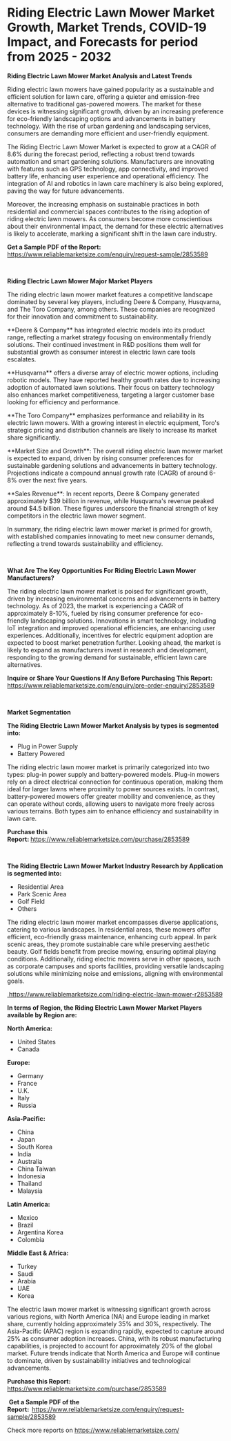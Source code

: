 <p><h1>Riding Electric Lawn Mower Market Growth, Market Trends, COVID-19 Impact, and Forecasts for period from 2025 - 2032</h1></p><p><strong>Riding Electric Lawn Mower Market Analysis and Latest Trends</strong></p>
<p><p>Riding electric lawn mowers have gained popularity as a sustainable and efficient solution for lawn care, offering a quieter and emission-free alternative to traditional gas-powered mowers. The market for these devices is witnessing significant growth, driven by an increasing preference for eco-friendly landscaping options and advancements in battery technology. With the rise of urban gardening and landscaping services, consumers are demanding more efficient and user-friendly equipment. </p><p>The Riding Electric Lawn Mower Market is expected to grow at a CAGR of 8.6% during the forecast period, reflecting a robust trend towards automation and smart gardening solutions. Manufacturers are innovating with features such as GPS technology, app connectivity, and improved battery life, enhancing user experience and operational efficiency. The integration of AI and robotics in lawn care machinery is also being explored, paving the way for future advancements. </p><p>Moreover, the increasing emphasis on sustainable practices in both residential and commercial spaces contributes to the rising adoption of riding electric lawn mowers. As consumers become more conscientious about their environmental impact, the demand for these electric alternatives is likely to accelerate, marking a significant shift in the lawn care industry.</p></p>
<p><strong>Get a Sample PDF of the Report:&nbsp;</strong> <a href="https://www.reliablemarketsize.com/enquiry/request-sample/2853589?utm_campaign=3382&utm_medium=2&utm_source=Github&utm_content=ia&utm_term=12032025&utm_id=riding-electric-lawn-mower">https://www.reliablemarketsize.com/enquiry/request-sample/2853589</a></p>
<p>&nbsp;</p>
<p><strong>Riding Electric Lawn Mower Major Market Players</strong></p>
<p><p>The riding electric lawn mower market features a competitive landscape dominated by several key players, including Deere & Company, Husqvarna, and The Toro Company, among others. These companies are recognized for their innovation and commitment to sustainability.</p><p>**Deere & Company** has integrated electric models into its product range, reflecting a market strategy focusing on environmentally friendly solutions. Their continued investment in R&D positions them well for substantial growth as consumer interest in electric lawn care tools escalates.</p><p>**Husqvarna** offers a diverse array of electric mower options, including robotic models. They have reported healthy growth rates due to increasing adoption of automated lawn solutions. Their focus on battery technology also enhances market competitiveness, targeting a larger customer base looking for efficiency and performance.</p><p>**The Toro Company** emphasizes performance and reliability in its electric lawn mowers. With a growing interest in electric equipment, Toro's strategic pricing and distribution channels are likely to increase its market share significantly.</p><p>**Market Size and Growth**: The overall riding electric lawn mower market is expected to expand, driven by rising consumer preferences for sustainable gardening solutions and advancements in battery technology. Projections indicate a compound annual growth rate (CAGR) of around 6-8% over the next five years.</p><p>**Sales Revenue**: In recent reports, Deere & Company generated approximately $39 billion in revenue, while Husqvarna's revenue peaked around $4.5 billion. These figures underscore the financial strength of key competitors in the electric lawn mower segment.</p><p>In summary, the riding electric lawn mower market is primed for growth, with established companies innovating to meet new consumer demands, reflecting a trend towards sustainability and efficiency.</p></p>
<p>&nbsp;</p>
<p><strong>What Are The Key Opportunities For Riding Electric Lawn Mower Manufacturers?</strong></p>
<p><p>The riding electric lawn mower market is poised for significant growth, driven by increasing environmental concerns and advancements in battery technology. As of 2023, the market is experiencing a CAGR of approximately 8-10%, fueled by rising consumer preference for eco-friendly landscaping solutions. Innovations in smart technology, including IoT integration and improved operational efficiencies, are enhancing user experiences. Additionally, incentives for electric equipment adoption are expected to boost market penetration further. Looking ahead, the market is likely to expand as manufacturers invest in research and development, responding to the growing demand for sustainable, efficient lawn care alternatives.</p></p>
<p><strong>Inquire or Share Your Questions If Any Before Purchasing This Report:</strong> <a href="https://www.reliablemarketsize.com/enquiry/pre-order-enquiry/2853589?utm_campaign=3382&utm_medium=2&utm_source=Github&utm_content=ia&utm_term=12032025&utm_id=riding-electric-lawn-mower">https://www.reliablemarketsize.com/enquiry/pre-order-enquiry/2853589</a></p>
<p>&nbsp;</p>
<p><strong>Market Segmentation</strong></p>
<p><strong>The Riding Electric Lawn Mower Market Analysis by types is segmented into:</strong></p>
<p><ul><li>Plug in Power Supply</li><li>Battery Powered</li></ul></p>
<p><p>The riding electric lawn mower market is primarily categorized into two types: plug-in power supply and battery-powered models. Plug-in mowers rely on a direct electrical connection for continuous operation, making them ideal for larger lawns where proximity to power sources exists. In contrast, battery-powered mowers offer greater mobility and convenience, as they can operate without cords, allowing users to navigate more freely across various terrains. Both types aim to enhance efficiency and sustainability in lawn care.</p></p>
<p><strong>Purchase this Report:&nbsp;</strong><a href="https://www.reliablemarketsize.com/purchase/2853589?utm_campaign=3382&utm_medium=2&utm_source=Github&utm_content=ia&utm_term=12032025&utm_id=riding-electric-lawn-mower">https://www.reliablemarketsize.com/purchase/2853589</a></p>
<p>&nbsp;</p>
<p><strong>The Riding Electric Lawn Mower Market Industry Research by Application is segmented into:</strong></p>
<p><ul><li>Residential Area</li><li>Park Scenic Area</li><li>Golf Field</li><li>Others</li></ul></p>
<p><p>The riding electric lawn mower market encompasses diverse applications, catering to various landscapes. In residential areas, these mowers offer efficient, eco-friendly grass maintenance, enhancing curb appeal. In park scenic areas, they promote sustainable care while preserving aesthetic beauty. Golf fields benefit from precise mowing, ensuring optimal playing conditions. Additionally, riding electric mowers serve in other spaces, such as corporate campuses and sports facilities, providing versatile landscaping solutions while minimizing noise and emissions, aligning with environmental goals.</p></p>
<p><a href="https://www.reliablemarketsize.com/riding-electric-lawn-mower-r2853589?utm_campaign=3382&utm_medium=2&utm_source=Github&utm_content=ia&utm_term=12032025&utm_id=riding-electric-lawn-mower">&nbsp;https://www.reliablemarketsize.com/riding-electric-lawn-mower-r2853589</a></p>
<p><strong>In terms of Region, the Riding Electric Lawn Mower Market Players available by Region are:</strong></p>
<p>
    <p> <strong> North America: </strong>
        <ul>
            <li>United States</li>
            <li>Canada</li>
        </ul>
        </p> 
    <p> <strong> Europe: </strong>
        <ul>
            <li>Germany</li>
            <li>France</li>
            <li>U.K.</li>
            <li>Italy</li>
            <li>Russia</li>
        </ul>
        </p> 
    <p> <strong> Asia-Pacific: </strong>
        <ul>
            <li>China</li>
            <li>Japan</li>
            <li>South Korea</li>
            <li>India</li>
            <li>Australia</li>
            <li>China Taiwan</li>
            <li>Indonesia</li>
            <li>Thailand</li>
            <li>Malaysia</li>
        </ul>
        </p> 
    <p> <strong> Latin America: </strong>
        <ul>
            <li>Mexico</li>
            <li>Brazil</li>
            <li>Argentina Korea</li>
            <li>Colombia</li>
        </ul>
        </p> 
    <p> <strong> Middle East & Africa: </strong>
        <ul>
            <li>Turkey</li>
            <li>Saudi</li>
            <li>Arabia</li>
            <li>UAE</li>
            <li>Korea</li>
        </ul>
    </p>
    </p>
<p><p>The electric lawn mower market is witnessing significant growth across various regions, with North America (NA) and Europe leading in market share, currently holding approximately 35% and 30%, respectively. The Asia-Pacific (APAC) region is expanding rapidly, expected to capture around 25% as consumer adoption increases. China, with its robust manufacturing capabilities, is projected to account for approximately 20% of the global market. Future trends indicate that North America and Europe will continue to dominate, driven by sustainability initiatives and technological advancements.</p></p>
<p><strong>Purchase this Report: </strong><a href="https://www.reliablemarketsize.com/purchase/2853589?utm_campaign=3382&utm_medium=2&utm_source=Github&utm_content=ia&utm_term=12032025&utm_id=riding-electric-lawn-mower">https://www.reliablemarketsize.com/purchase/2853589</a></p>
<p>&nbsp;<strong>Get a Sample PDF of the Report:&nbsp;&nbsp;</strong><a href="https://www.reliablemarketsize.com/enquiry/request-sample/2853589?utm_campaign=3382&utm_medium=2&utm_source=Github&utm_content=ia&utm_term=12032025&utm_id=riding-electric-lawn-mower">https://www.reliablemarketsize.com/enquiry/request-sample/2853589</a></p>
<p><strong></strong></p>
<p>Check more reports on <a href="https://www.reliablemarketsize.com/?utm_campaign=3382&utm_medium=2&utm_source=Github&utm_content=ia&utm_term=12032025&utm_id=riding-electric-lawn-mower">https://www.reliablemarketsize.com/</a></p>